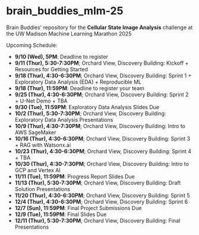 # brain_buddies_mlm-25
 Brain Buddies' repository for the **Cellular State Image Analysis** challenge at the UW Madison Machine Learning Marathon 2025
 
 Upcoming Schedule:
- **9/10 (Wed), 5PM**: Deadline to register
- **9/11 (Thur), 5:30-7:30PM**; Orchard View, Discovery Building: Kickoff + Resources for Getting Started
- **9/18 (Thur), 4:30-6:30PM**; Orchard View, Discovery Building: Sprint 1 + Exploratory Data Analysis (EDA) + Reproducible ML
- **9/18 (Thur), 11:59PM**: Deadline to register your team
- **9/25 (Thur), 4:30-6:30PM**; Orchard View, Discovery Building: Sprint 2 + U-Net Demo + TBA
- **9/30 (Tue), 11:59PM**: Exploratory Data Analysis Slides Due
- **10/2 (Thur), 5:30-7:30PM**; Orchard View, Discovery Building: Exploratory Data Analysis Presentations
- **10/9 (Thur), 4:30-7:30PM**; Orchard View, Discovery Building: Intro to AWS SageMaker
- **10/16 (Thur), 4:30-6:30PM**; Orchard View, Discovery Building: Sprint 3 + RAG with Watsonx.ai
- **10/23 (Thur), 4:30-6:30PM**; Orchard View, Discovery Building: Sprint 4 + TBA
- **10/30 (Thur), 4:30-7:30PM**; Orchard View, Discovery Building: Intro to GCP and Vertex AI
- **11/11 (Tue), 11:59PM**: Progress Report Slides Due 
- **11/13 (Thur), 5:30-7:30PM**; Orchard View, Discovery Building: Draft  Solution Presentations
- **11/20 (Thur), 4:30-6:30PM**; Orchard View, Discovery Building: Sprint 5
- **12/4 (Thur), 4:30-6:30PM**; Orchard View, Discovery Building: Sprint 6
- **12/7 (Sun), 11:59PM**: Final Project Submissions Due
- **12/9 (Tue), 11:59PM**: Final Slides Due
- **12/11 (Thur), 5:30-7:30PM**; Orchard View, Discovery Building: Final Presentations
